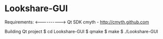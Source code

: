 Lookshare-GUI
=============

Requirements:
<---------->
Qt SDK
cmyth - http://cmyth.github.com

Building Qt project
$ cd Lookshare-GUI
$ qmake
$ make
$ ./Lookshare-GUI
